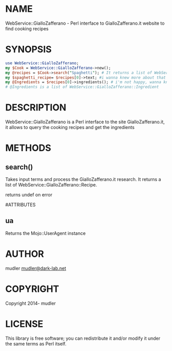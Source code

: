 # NAME

WebService::GialloZafferano - Perl interface to GialloZafferano.it website to find cooking recipes

# SYNOPSIS

```perl
use WebService::GialloZafferano;
my $Cook = WebService::GialloZafferano->new();
my @recipes = $Cook->search("Spaghetti"); # It returns a list of WebService::GialloZafferano::Recipe 
my $spaghetti_recipe= $recipes[0]->text; #i wanna knew more about that recipe
my @Ingredients = $recipes[0]->ingredients(); # i'm not happy, wanna know the ingredients of the next one 
# @Ingredients is a list of WebService::GialloZafferano::Ingredient
```

# DESCRIPTION

WebService::GialloZafferano is a Perl interface to the site GialloZafferano.it, it allows to query the cooking recipes and get the ingredients

# METHODS

## search()

Takes input terms and process the GialloZafferano.it research.
It returns a list of WebService::GialloZafferano::Recipe.

returns undef on error

#ATTRIBUTES

## ua

Returns the Mojo::UserAgent instance

# AUTHOR

mudler <mudler@dark-lab.net>

# COPYRIGHT

Copyright 2014- mudler

# LICENSE

This library is free software; you can redistribute it and/or modify
it under the same terms as Perl itself.
